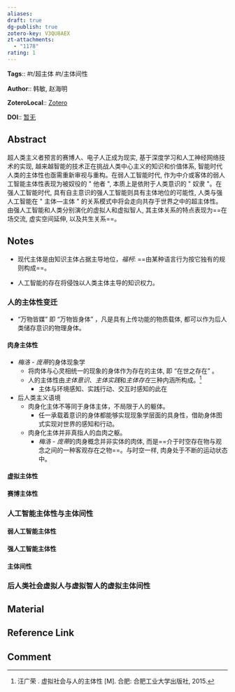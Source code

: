 ```yaml
---
aliases: 
draft: true
dg-publish: true
zotero-key: V3QU8AEX
zt-attachments:
  - "1178"
rating: 1
---
```


**Tags**:: #t/超主体 #t/主体间性

**Author**:: 韩敏, 赵海明

**ZoteroLocal**:: [Zotero](zotero://select/library/items/V3QU8AEX)

**DOI**:: [暂无](https://kns.cnki.net/kcms2/article/abstract?v=n6BwBobH4uu2XkP23Zoa0rGMzB4JJBuZo07GnG2zwuytGBhqLLsbCm9dbpdPkZ08pzzKM0MemubLzNtosU6UE0AFAvSq0IFaMuIJ04hNlCx3w4E-nEgJRzvoK6NceQ_lYxo1k2hgVETDvDT-cUZIyxJy_zOKWDFaDLEO6MOK25w2F6BLWzQm75VqGRmQaxHRGFuvKpdrTgbid2jwjuWpkg==&uniplatform=NZKPT&language=CHS)

## Abstract

超人类主义者预言的赛博人、电子人正成为现实, 基于深度学习和人工神经网络技术的实现, 越来越智能的技术正在挑战人类中心主义的知识和价值体系, 智能时代人类的主体性也亟需重新审视与重构。在弱人工智能时代, 作为中介或客体的弱人工智能主体性表现为被奴役的 " 他者 ", 本质上是依附于人类意识的 " 奴隶 "。在强人工智能时代, 具有自主意识的强人工智能则具有主体地位的可能性, 人类与强人工智能在 " 主体—主体 " 的关系模式中将会走向共存于世界之中的超主体性。由强人工智能和人类分别演化的虚拟人和虚拟智人, 其主体关系的特点表现为==在场交流, 虚实空间延伸, 以及共生关系==。

## Notes

- 现代主体是由知识主体占据主导地位，*福柯*: ==由某种语言行为按它独有的规则构成==。

- 人工智能的存在将侵蚀以人类主体主导的知识权力。

### 人的主体性变迁

- “万物皆媒” 即 “万物皆身体” ，凡是具有上传功能的物质载体, 都可以作为后人类储存意识的物理身体。

#### 肉身主体性

- *梅洛 - 庞蒂*的身体现象学
	- 将肉体与心灵相统一的现象的身体作为存在的主体, 即 “在世之存在” 。
	- 人的主体性由*主体意识*、*主体实践*和*主体存在*三种内涵所构成。[^1]
		- 主体与环境感知、实践行动、交互时感知的此在
- 后人类主义语境
	- 肉身化主体不等同于身体主体，不局限于人的躯体。
		- 任一承载着意识的身体都能够实现现象学层面的具身性，借助身体图式实现对世界的感知和行动。
	- 肉身化主体并非真指人的血肉之躯。
		- *梅洛 - 庞蒂*的肉身概念并非实体的肉体, 而是==介于时空存在物与观念之间的一种客观存在之物==。与时空一样, 肉身处于不断的运动状态中。

#### 虚拟主体性

#### 赛博主体性

### 人工智能主体性与主体间性

#### 弱人工智能主体性

#### 强人工智能主体性

#### 主体间性

### 后人类社会虚拟人与虚拟智人的虚拟主体间性

## Material

## Reference Link

## Comment

[^1]: 汪广荣 . 虚拟社会与人的主体性 [M]. 合肥: 合肥工业大学出版社, 2015.
